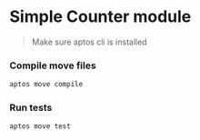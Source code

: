 # Simple Counter module

> Make sure aptos cli is installed

### Compile move files

```bash
aptos move compile
```

### Run tests

```bash
aptos move test
```
